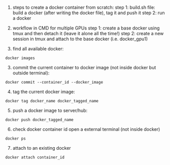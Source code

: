 1. steps to create a docker container from scratch:
step 1: build.sh file: build a docker (after writing the docker file), tag it and push it
step 2: run a docker

2. workflow in CMD for multiple GPUs
step 1: create a base docker using tmux and then detach it (leave it alone all the time!)
step 2: create a new session in tmux and attach to the base docker (i.e. docker_gpu1)

4. find all available docker:
```
docker images
```
3. commit the current container to docker image (not inside docker but outside terminal):
```
docker commit --container_id --docker_image
```
4. tag the current docker image:
```
docker tag docker_name docker_tagged_name
```
5. push a docker image to server/hub:
```
docker push docker_tagged_name
```
6. check docker container id
open a external terminal (not inside docker)
```
docker ps
```
7. attach to an existing docker
```
docker attach container_id
```

